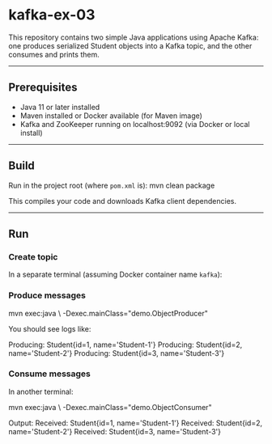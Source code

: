 # kafka-ex-03

This repository contains two simple Java applications using Apache Kafka:
one produces serialized Student objects into a Kafka topic, and
the other consumes and prints them.

---

## Prerequisites

- Java 11 or later installed  
- Maven installed or Docker available (for Maven image)  
- Kafka and ZooKeeper running on localhost:9092 (via Docker or local install)  

---

## Build

Run in the project root (where `pom.xml` is):
mvn clean package

This compiles your code and downloads Kafka client dependencies.

---

## Run

### Create topic

In a separate terminal (assuming Docker container name `kafka`):

### Produce messages

mvn exec:java \ -Dexec.mainClass="demo.ObjectProducer"

You should see logs like:

Producing: Student{id=1, name='Student-1'} Producing: Student{id=2, name='Student-2'} Producing: Student{id=3, name='Student-3'}

### Consume messages

In another terminal:

mvn exec:java \ -Dexec.mainClass="demo.ObjectConsumer"

Output:
Received: Student{id=1, name='Student-1'} Received: Student{id=2, name='Student-2'} Received: Student{id=3, name='Student-3'}

